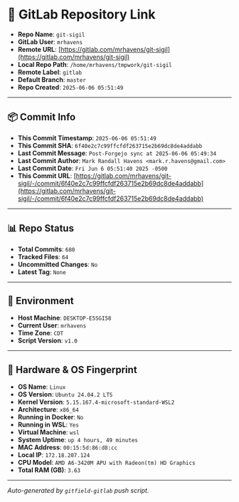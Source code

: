 # 🔗 GitLab Repository Link

- **Repo Name**: `git-sigil`
- **GitLab User**: `mrhavens`
- **Remote URL**: [https://gitlab.com/mrhavens/git-sigil](https://gitlab.com/mrhavens/git-sigil)
- **Local Repo Path**: `/home/mrhavens/tmpwork/git-sigil`
- **Remote Label**: `gitlab`
- **Default Branch**: `master`
- **Repo Created**: `2025-06-06 05:51:49`

---

## 📦 Commit Info

- **This Commit Timestamp**: `2025-06-06 05:51:49`
- **This Commit SHA**: `6f40e2c7c99ffcfdf263715e2b69dc8de4addabb`
- **Last Commit Message**: `Post-Forgejo sync at 2025-06-06 05:49:34`
- **Last Commit Author**: `Mark Randall Havens <mark.r.havens@gmail.com>`
- **Last Commit Date**: `Fri Jun 6 05:51:40 2025 -0500`
- **This Commit URL**: [https://gitlab.com/mrhavens/git-sigil/-/commit/6f40e2c7c99ffcfdf263715e2b69dc8de4addabb](https://gitlab.com/mrhavens/git-sigil/-/commit/6f40e2c7c99ffcfdf263715e2b69dc8de4addabb)

---

## 📊 Repo Status

- **Total Commits**: `680`
- **Tracked Files**: `64`
- **Uncommitted Changes**: `No`
- **Latest Tag**: `None`

---

## 🧽 Environment

- **Host Machine**: `DESKTOP-E5SGI58`
- **Current User**: `mrhavens`
- **Time Zone**: `CDT`
- **Script Version**: `v1.0`

---

## 🧬 Hardware & OS Fingerprint

- **OS Name**: `Linux`
- **OS Version**: `Ubuntu 24.04.2 LTS`
- **Kernel Version**: `5.15.167.4-microsoft-standard-WSL2`
- **Architecture**: `x86_64`
- **Running in Docker**: `No`
- **Running in WSL**: `Yes`
- **Virtual Machine**: `wsl`
- **System Uptime**: `up 4 hours, 49 minutes`
- **MAC Address**: `00:15:5d:86:d8:cc`
- **Local IP**: `172.18.207.124`
- **CPU Model**: `AMD A6-3420M APU with Radeon(tm) HD Graphics`
- **Total RAM (GB)**: `3.63`

---

_Auto-generated by `gitfield-gitlab` push script._
